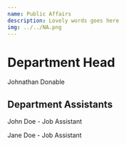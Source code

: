 ```yaml
---
name: Public Affairs
description: Lovely words goes here
img: ../../NA.png
---
```



# Department Head
Johnathan Donable

## Department Assistants
John Doe - Job Assistant

Jane Doe - Job Assistant
